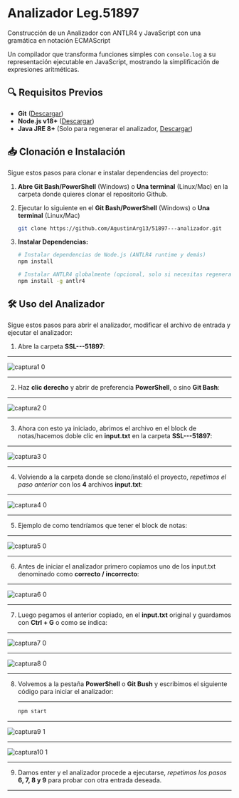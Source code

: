 # Analizador Leg.51897
Construcción de un Analizador con ANTLR4 y JavaScript con una gramática en notación ECMAScript

Un compilador que transforma funciones simples con `console.log` a su representación ejecutable en JavaScript, mostrando la simplificación de expresiones aritméticas.

## 🔍 Requisitos Previos

- **Git** ([Descargar](https://git-scm.com/downloads))
- **Node.js v18+** ([Descargar](https://nodejs.org/))
- **Java JRE 8+** (Solo para regenerar el analizador, [Descargar](https://www.java.com/download/))

## 📥 Clonación e Instalación

Sigue estos pasos para clonar e instalar dependencias del proyecto:

1. **Abre Git Bash/PowerShell** (Windows) o **Una terminal** (Linux/Mac) en la carpeta donde quieres clonar el repositorio Github.

2. Ejecutar lo siguiente en el **Git Bash/PowerShell** (Windows) o **Una terminal** (Linux/Mac)
   ```bash
   git clone https://github.com/AgustinArg13/51897---analizador.git
3. **Instalar Dependencias:**
   ```bash
   # Instalar dependencias de Node.js (ANTLR4 runtime y demás)
   npm install

   # Instalar ANTLR4 globalmente (opcional, solo si necesitas regenerar el analizador)
   npm install -g antlr4

## 🛠 Uso del Analizador

Sigue estos pasos para abrir el analizador, modificar el archivo de entrada y ejecutar el analizador:

1. Abre la carpeta **SSL---51897**:
****
   ![captura1 0](https://github.com/user-attachments/assets/dd41a440-03f0-4b9f-bd46-41aa86c381e5)
****
2. Haz **clic derecho** y abrir de preferencia **PowerShell**, o sino **Git Bash**:
****
   ![captura2 0](https://github.com/user-attachments/assets/8142f798-56ab-49a0-9f16-96d80cc5d669)
****
3. Ahora con esto ya iniciado, abrimos el archivo en el block de notas/hacemos doble clic en **input.txt** en la carpeta **SSL---51897**:
****
   ![captura3 0](https://github.com/user-attachments/assets/52eec027-cdae-4261-a119-9f37a3d368a9)
****
4. Volviendo a la carpeta donde se clono/instaló el proyecto, *repetimos el paso anterior* con los **4** archivos **input.txt**:
****
   ![captura4 0](https://github.com/user-attachments/assets/4b9a1238-e23b-48de-bd33-d48ddb05d78a)
****
5. Ejemplo de como tendríamos que tener el block de notas:
****
   ![captura5 0](https://github.com/user-attachments/assets/5c716c77-5d19-4cfa-b6a0-b499d7463118)
****
6. Antes de iniciar el analizador primero copiamos uno de los input.txt denominado como **correcto / incorrecto**:
****
   ![captura6 0](https://github.com/user-attachments/assets/5080b48e-68d9-4a0f-b071-7e82a9f5e86d)
****
7. Luego pegamos el anterior copiado, en el **input.txt** original y guardamos con **Ctrl + G** o como se indica:
****
   ![captura7 0](https://github.com/user-attachments/assets/d6fe9f89-6cbf-43c5-813e-937953d26632)
****
   ![captura8 0](https://github.com/user-attachments/assets/95775bd8-0158-4f0b-8d81-2bb09882d86a)
****
8. Volvemos a la pestaña **PowerShell** o **Git Bush** y escribimos el siguiente código para iniciar el analizador:
   ****
   ```bash
   npm start
****
   ![captura9 1](https://github.com/user-attachments/assets/1b0746a5-1dcb-4170-922b-1910ae5e2966)
****
   ![captura10 1](https://github.com/user-attachments/assets/dc0bffbb-31f7-42ee-a84d-1931ab77d32e)

****
9. Damos enter y el analizador procede a ejecutarse, *repetimos los pasos* **6, 7, 8 y 9** para probar con otra entrada deseada. 
****





























